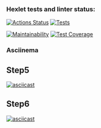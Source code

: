 ### Hexlet tests and linter status:
[![Actions Status](https://github.com/Pavelvl21/frontend-project-lvl2/workflows/hexlet-check/badge.svg)](https://github.com/Pavelvl21/frontend-project-lvl2/actions)
[![Tests](https://github.com/Pavelvl21/frontend-project-lvl2/actions/workflows/tests.yml/badge.svg)](https://github.com/Pavelvl21/frontend-project-lvl2/actions/workflows/tests.yml)
  
[![Maintainability](https://api.codeclimate.com/v1/badges/d5e094edd4f750318532/maintainability)](https://codeclimate.com/github/Pavelvl21/frontend-project-lvl2/maintainability)
[![Test Coverage](https://api.codeclimate.com/v1/badges/d5e094edd4f750318532/test_coverage)](https://codeclimate.com/github/Pavelvl21/frontend-project-lvl2/test_coverage)

### Asciinema

Step5
---
[![asciicast](https://asciinema.org/a/9ztk7A5KhcVdCCe9rtJnzpFza.svg)](https://asciinema.org/a/9ztk7A5KhcVdCCe9rtJnzpFza)

Step6
---
[![asciicast](https://asciinema.org/a/av6R63SYM0zeYaJhA4EuMEtvB.svg)](https://asciinema.org/a/av6R63SYM0zeYaJhA4EuMEtvB)